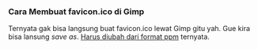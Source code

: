 ### Cara Membuat favicon.ico di Gimp

Ternyata gak bisa langsung buat favicon.ico lewat Gimp gitu yah. Gue kira bisa lansung _save as_. [Harus diubah dari format ppm](http://linuxproblem.org/art_19.html) ternyata.

<!-- {"time": "2008-05-26 11:34:09", "title": "Cara Membuat favicon.ico di Gimp"} -->
